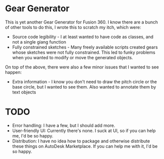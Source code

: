 # Gear Generator

This is yet another Gear Generator for Fusion 360.
I know there are a bunch of other tools to do this, I wrote this to scratch my itch, which were:

* Source code legibility - I at least wanted to have code as classes, and not a single giang function
* Fully constrained sketches - Many freely available scripts created gears whose sketches were not fully constrained. This led to funky problems when you wanted to modify or move the generated objects.

On top of the above, there were also a few minor issues that I wanted to see happen:

* Extra information - I know you don't need to draw the pitch circle or the base circle, but I wanted to see them. Also wanted to annotate them by text objects

# TODO

* Error handling: I have a few, but I should add more.
* User-friendly UI: Currently there's none. I suck at UI, so if you can help me, I'd be so happy.
* Distribution: I have no idea how to package and otherwise distribute these things on AutoDesk Marketplace. If you can help me with it, I'd be so happy.